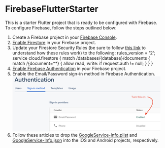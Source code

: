 
# FirebaseFlutterStarter

  

This is a starter Flutter project that is ready to be configured with Firebase. To configure Firebase, follow the steps outlined below: 

 1. Create a Firebase project in your [Firebase Console](https://console.firebase.google.com/).
 2. [Enable Firestore](https://firebase.google.com/docs/firestore/quickstart) in your Firebase project.
 3. Update your Firestore Security Rules (be sure to follow [this link](https://firebase.google.com/docs/firestore/security/get-started) to understand how these rules work) to the following:
    rules_version = '2';
    service cloud.firestore {
        match /databases/{database}/documents {
            match /{document=**} {
                allow read, write: if request.auth != null;
            }
        }
    }
 4. [Enable Firebase Authentication](https://firebase.google.com/docs/auth) in your Firebase project.
 5. Enable the Email/Password sign-in method in Firebase Authentication.
 ![Enabling Email/Password sign-in](https://raw.githubusercontent.com/ChopinDavid/FirebaseFlutterStarter/master/readmeImage1.png)
 6. Follow these articles to drop the [GoogleService-Info.plist](https://firebase.google.com/docs/ios/setup) and [GoogleService-Info.json](https://firebase.google.com/docs/android/setup) into the iOS and Android projects, respectively.
